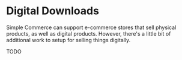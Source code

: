 # Digital Downloads

Simple Commerce can support e-commerce stores that sell physical products, as well as digital products. However, there's a little bit of additional work to setup for selling things digitally.

TODO